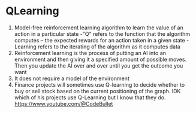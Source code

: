 # QLearning



1. Model-free reinforcement learning algorithm to learn the value of an action in a particular state
      -"Q" refers to the function that the algorithm computes – the expected rewards for an action taken in a given state
      -Learning refers to the iterating of the algorithm as it computes data
2. Reinforcement learning is the process of putting an AI into an environment and then giving it a specified amount of possible moves. Then you update the AI over and over until you get the outcome you want
3. It does not require a model of the environment
4. Finance projects will sometimes use Q-learning to decide whether to buy or sell stock based on the current positioning of the graph. IDK which of his projects use Q-Learning but I know that they do. https://www.youtube.com/@CodeBullet
